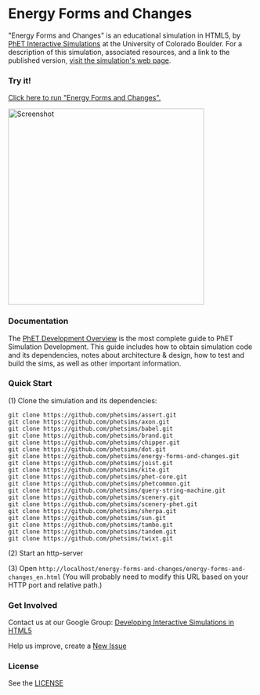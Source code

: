 Energy Forms and Changes
=============
"Energy Forms and Changes" is an educational simulation in HTML5, by <a href="https://phet.colorado.edu/" target="_blank">PhET Interactive Simulations</a>
at the University of Colorado Boulder.
For a description of this simulation, associated resources, and a link to the published version,
<a href="https://phet.colorado.edu/en/simulation/energy-forms-and-changes" target="_blank">visit the simulation's web page</a>.

### Try it!

<a href="https://phet.colorado.edu/sims/html/energy-forms-and-changes/latest/energy-forms-and-changes_en.html" target="_blank">Click here to run "Energy Forms and Changes".</a>

<a href="https://phet.colorado.edu/sims/html/energy-forms-and-changes/latest/energy-forms-and-changes_en.html" target="_blank">
<img src="https://raw.githubusercontent.com/phetsims/energy-forms-and-changes/master/assets/energy-forms-and-changes-screenshot.png" alt="Screenshot" style="width: 400px;"/>
</a>

### Documentation
The <a href="http://bit.ly/phet-html5-development-overview" target="_blank">PhET Development Overview</a> is the most complete guide to PhET Simulation
Development. This guide includes how to obtain simulation code and its dependencies, notes about architecture & design, how to test and build
the sims, as well as other important information.

### Quick Start
(1) Clone the simulation and its dependencies:
```
git clone https://github.com/phetsims/assert.git
git clone https://github.com/phetsims/axon.git
git clone https://github.com/phetsims/babel.git
git clone https://github.com/phetsims/brand.git
git clone https://github.com/phetsims/chipper.git
git clone https://github.com/phetsims/dot.git
git clone https://github.com/phetsims/energy-forms-and-changes.git
git clone https://github.com/phetsims/joist.git
git clone https://github.com/phetsims/kite.git
git clone https://github.com/phetsims/phet-core.git
git clone https://github.com/phetsims/phetcommon.git
git clone https://github.com/phetsims/query-string-machine.git
git clone https://github.com/phetsims/scenery.git
git clone https://github.com/phetsims/scenery-phet.git
git clone https://github.com/phetsims/sherpa.git
git clone https://github.com/phetsims/sun.git
git clone https://github.com/phetsims/tambo.git
git clone https://github.com/phetsims/tandem.git
git clone https://github.com/phetsims/twixt.git
```
(2) Start an http-server

(3) Open `http://localhost/energy-forms-and-changes/energy-forms-and-changes_en.html` (You will probably need to modify this URL based on your HTTP port and relative path.)

### Get Involved

Contact us at our Google Group: <a href="http://groups.google.com/forum/#!forum/developing-interactive-simulations-in-html5" target="_blank">Developing Interactive Simulations in HTML5</a>

Help us improve, create a <a href="http://github.com/phetsims/energy-forms-and-changes/issues/new" target="_blank">New Issue</a>

### License
See the <a href="https://github.com/phetsims/energy-forms-and-changes/blob/master/LICENSE" target="_blank">LICENSE</a>
